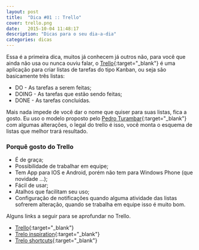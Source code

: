 ```yaml
---
layout: post
title:  "Dica #01 :: Trello"
cover: trello.png
date:   2015-10-04 11:48:17
description: "Dicas para o seu dia-a-dia"
categories: dicas
---
```


Essa é a primeira dica, muitos já conhecem já outros não, para você que ainda não usa ou nunca ouviu falar, o [Trello](https://trello.com/){:target="_blank"} é uma aplicação para criar listas de tarefas do tipo Kanban, ou seja são basicamente três listas:

* DO  - As tarefas a serem feitas;
* DOING - As tarefas que estão sendo feitas;
* DONE - As tarefas concluídas.

Mais nada impede de você dar o nome que quiser para suas listas, fica a gosto. Eu uso o modelo proposto pelo [Pedro Turambar](https://medium.com/brasil/como-fazer-listas-ajudou-na-minha-produtividade-83ab9bbfc6d5){:target="_blank"} com algumas alterações, o legal do trello é isso, você monta o esquema de listas que melhor trará resultado.

### Porquê gosto do Trello

* É de graça;
* Possibilidade de trabalhar em equipe;
* Tem App para IOS e Android, porém não tem para Windows Phone (que novidade ...);
* Fácil de usar;
* Atalhos que facilitam seu uso;
* Configuração de notificações quando alguma atividade das listas sofrerem alteração, quando se trabalha em equipe isso é muito bom.

Alguns links a seguir para se aprofundar no Trello.

* [Trello](https://trello.com/){:target="_blank"}
* [Trelo inspiration](https://trello.com/inspiration){:target="_blank"}
* [Trelo shortcuts](https://trello.com/shortcuts){:target="_blank"}
